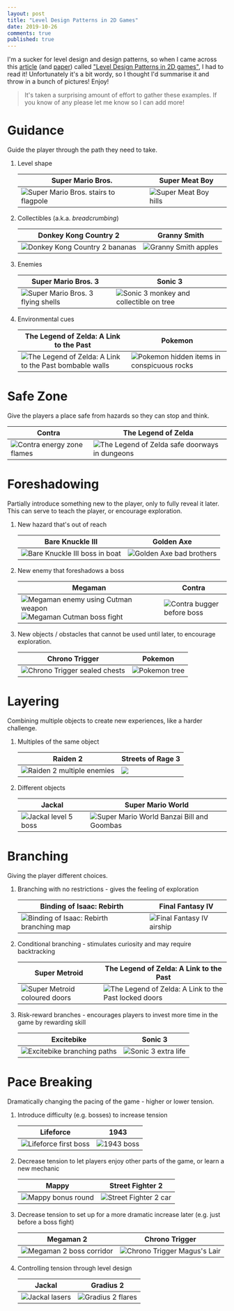 ```yaml
---
layout: post
title: "Level Design Patterns in 2D Games"
date: 2019-10-26
comments: true
published: true
---
```

I'm a sucker for level design and design patterns, so when I came across this [article](https://www.gamasutra.com/blogs/AhmedKhalifa/20190610/344344/Level_Design_Patterns_in_2D_Games.php) (and [paper](http://akhalifa.com/documents/level-design-patterns.pdf)) called ["Level Design Patterns in 2D games"](https://www.gamasutra.com/blogs/AhmedKhalifa/20190610/344344/Level_Design_Patterns_in_2D_Games.php), I had to read it! Unfortunately it's a bit wordy, so I thought I'd summarise it and throw in a bunch of pictures! Enjoy!

> It's taken a surprising amount of effort to gather these examples. If you know of any please let me know so I can add more!

# Guidance

Guide the player through the path they need to take.

1. Level shape

    | Super Mario Bros. | Super Meat Boy |
    | ------------- | ------------- |
    | ![Super Mario Bros. stairs to flagpole](https://raw.githubusercontent.com/cxong/cxong.github.io/master/_posts/smb.png) | ![Super Meat Boy hills](https://raw.githubusercontent.com/cxong/cxong.github.io/master/_posts/super_meat_boy.png) |

2. Collectibles (a.k.a. *breadcrumbing*)

    | Donkey Kong Country 2 | Granny Smith |
    | ------------- | ------------- |
    | ![Donkey Kong Country 2 bananas](https://raw.githubusercontent.com/cxong/cxong.github.io/master/_posts/dkc2.jpg) | ![Granny Smith apples](https://raw.githubusercontent.com/cxong/cxong.github.io/master/_posts/granny_smith.png) |

3. Enemies

    | Super Mario Bros. 3 | Sonic 3 |
    | ------------- | ------------- |
    | ![Super Mario Bros. 3 flying shells](https://raw.githubusercontent.com/cxong/cxong.github.io/master/_posts/smb3.jpg) | ![Sonic 3 monkey and collectible on tree](https://raw.githubusercontent.com/cxong/cxong.github.io/master/_posts/sonic3.png) |

4. Environmental cues

    | The Legend of Zelda: A Link to the Past| Pokemon |
    | ------------- | ------------- |
    | ![The Legend of Zelda: A Link to the Past bombable walls](https://raw.githubusercontent.com/cxong/cxong.github.io/master/_posts/loz_lttp.png) | ![Pokemon hidden items in conspicuous rocks](https://raw.githubusercontent.com/cxong/cxong.github.io/master/_posts/pokemon.png) |

# Safe Zone

Give the players a place safe from hazards so they can stop and think.

| Contra | The Legend of Zelda |
| ------------- | ------------- |
| ![Contra energy zone flames](https://raw.githubusercontent.com/cxong/cxong.github.io/master/_posts/contra.png) | ![The Legend of Zelda safe doorways in dungeons](https://raw.githubusercontent.com/cxong/cxong.github.io/master/_posts/zelda.gif) |

# Foreshadowing

Partially introduce something new to the player, only to fully reveal it later. This can serve to teach the player, or encourage exploration.

1. New hazard that's out of reach

    | Bare Knuckle III | Golden Axe |
    | ------------- | ------------- |
    | ![Bare Knuckle III boss in boat](https://raw.githubusercontent.com/cxong/cxong.github.io/master/_posts/bareknuckle.png) | ![Golden Axe bad brothers](https://raw.githubusercontent.com/cxong/cxong.github.io/master/_posts/goldenaxe_bad.png) |

2. New enemy that foreshadows a boss

    | Megaman | Contra |
    | ------------- | ------------- |
    | ![Megaman enemy using Cutman weapon](https://raw.githubusercontent.com/cxong/cxong.github.io/master/_posts/megaman.jpeg)![Megaman Cutman boss fight](https://raw.githubusercontent.com/cxong/cxong.github.io/master/_posts/megaman_cut.jpeg) | ![Contra bugger before boss](https://raw.githubusercontent.com/cxong/cxong.github.io/master/_posts/contra.jpeg) |

3. New objects / obstacles that cannot be used until later, to encourage exploration.

    | Chrono Trigger | Pokemon |
    | ------------- | ------------- |
    | ![Chrono Trigger sealed chests](https://raw.githubusercontent.com/cxong/cxong.github.io/master/_posts/chrono_trigger.png) | ![Pokemon tree](https://raw.githubusercontent.com/cxong/cxong.github.io/master/_posts/pokemon_tree.png) |


# Layering

Combining multiple objects to create new experiences, like a harder challenge.

1. Multiples of the same object

    | Raiden 2 | Streets of Rage 3 |
    | ------------- | ------------- |
    | ![Raiden 2 multiple enemies](https://raw.githubusercontent.com/cxong/cxong.github.io/master/_posts/raiden2.png) | ![](https://raw.githubusercontent.com/cxong/cxong.github.io/master/_posts/sor3.png) |

2. Different objects

    | Jackal | Super Mario World |
    | ------------- | ------------- |
    | ![Jackal level 5 boss](https://raw.githubusercontent.com/cxong/cxong.github.io/master/_posts/jackal_boss.png) | ![Super Mario World Banzai Bill and Goombas](https://raw.githubusercontent.com/cxong/cxong.github.io/master/_posts/smw.jpg) |

# Branching

Giving the player different choices.

1. Branching with no restrictions - gives the feeling of exploration

    | Binding of Isaac: Rebirth | Final Fantasy IV |
    | ------------- | ------------- |
    | ![Binding of Isaac: Rebirth branching map](https://raw.githubusercontent.com/cxong/cxong.github.io/master/_posts/boi_map.png) | ![Final Fantasy IV airship](https://raw.githubusercontent.com/cxong/cxong.github.io/master/_posts/ff4.jpeg) |

2. Conditional branching - stimulates curiosity and may require backtracking

    | Super Metroid | The Legend of Zelda: A Link to the Past |
    | ------------- | ------------- |
    | ![Super Metroid coloured doors](https://raw.githubusercontent.com/cxong/cxong.github.io/master/_posts/super_metroid.gif) | ![The Legend of Zelda: A Link to the Past locked doors](https://raw.githubusercontent.com/cxong/cxong.github.io/master/_posts/loz.png) |

3. Risk-reward branches - encourages players to invest more time in the game by rewarding skill

    | Excitebike | Sonic 3 |
    | ------------- | ------------- |
    | ![Excitebike branching paths](https://raw.githubusercontent.com/cxong/cxong.github.io/master/_posts/excitebike.gif) | ![Sonic 3 extra life](https://raw.githubusercontent.com/cxong/cxong.github.io/master/_posts/s3.png) |

# Pace Breaking

Dramatically changing the pacing of the game - higher or lower tension.

1. Introduce difficulty (e.g. bosses) to increase tension

    | Lifeforce | 1943 |
    | ------------- | ------------- |
    | ![Lifeforce first boss](https://raw.githubusercontent.com/cxong/cxong.github.io/master/_posts/lifeforce.png) | ![1943 boss](https://raw.githubusercontent.com/cxong/cxong.github.io/master/_posts/1943.png) |

2. Decrease tension to let players enjoy other parts of the game, or learn a new mechanic

    | Mappy | Street Fighter 2 |
    | ------------- | ------------- |
    | ![Mappy bonus round](https://raw.githubusercontent.com/cxong/cxong.github.io/master/_posts/mappy.png) | ![Street Fighter 2 car](https://raw.githubusercontent.com/cxong/cxong.github.io/master/_posts/sf2.jpg) |

3. Decrease tension to set up for a more dramatic increase later (e.g. just before a boss fight)

    | Megaman 2 | Chrono Trigger |
    | ------------- | ------------- |
    | ![Megaman 2 boss corridor](https://raw.githubusercontent.com/cxong/cxong.github.io/master/_posts/megaman2.png) | ![Chrono Trigger Magus's Lair](https://raw.githubusercontent.com/cxong/cxong.github.io/master/_posts/ctmagus.jpg) |

4. Controlling tension through level design

    | Jackal | Gradius 2 |
    | ------------- | ------------- |
    | ![Jackal lasers](https://raw.githubusercontent.com/cxong/cxong.github.io/master/_posts/jackal_laser.png) | ![Gradius 2 flares](https://raw.githubusercontent.com/cxong/cxong.github.io/master/_posts/gradius2.png) |

